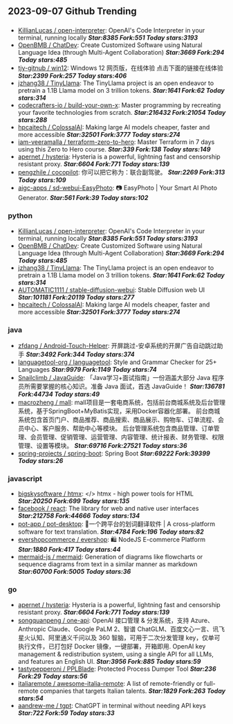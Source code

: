 ## 2023-09-07 Github Trending

### 
* [KillianLucas / open-interpreter](https://github.com/KillianLucas/open-interpreter): OpenAI's Code Interpreter in your terminal, running locally ***Star:8385 Fork:551 Today stars:3193***
* [OpenBMB / ChatDev](https://github.com/OpenBMB/ChatDev): Create Customized Software using Natural Language Idea (through Multi-Agent Collaboration) ***Star:3669 Fork:294 Today stars:485***
* [tjy-gitnub / win12](https://github.com/tjy-gitnub/win12): Windows 12 网页版，在线体验 点击下面的链接在线体验 ***Star:2399 Fork:257 Today stars:406***
* [jzhang38 / TinyLlama](https://github.com/jzhang38/TinyLlama): The TinyLlama project is an open endeavor to pretrain a 1.1B Llama model on 3 trillion tokens. ***Star:1641 Fork:62 Today stars:314***
* [codecrafters-io / build-your-own-x](https://github.com/codecrafters-io/build-your-own-x): Master programming by recreating your favorite technologies from scratch. ***Star:216432 Fork:21054 Today stars:288***
* [hpcaitech / ColossalAI](https://github.com/hpcaitech/ColossalAI): Making large AI models cheaper, faster and more accessible ***Star:32501 Fork:3777 Today stars:274***
* [iam-veeramalla / terraform-zero-to-hero](https://github.com/iam-veeramalla/terraform-zero-to-hero): Master Terraform in 7 days using this Zero to Hero course. ***Star:339 Fork:138 Today stars:149***
* [apernet / hysteria](https://github.com/apernet/hysteria): Hysteria is a powerful, lightning fast and censorship resistant proxy. ***Star:6604 Fork:771 Today stars:139***
* [pengzhile / cocopilot](https://github.com/pengzhile/cocopilot): 你可以把它称为：联合副驾驶。 ***Star:2269 Fork:313 Today stars:109***
* [aigc-apps / sd-webui-EasyPhoto](https://github.com/aigc-apps/sd-webui-EasyPhoto): 📷 EasyPhoto | Your Smart AI Photo Generator. ***Star:561 Fork:39 Today stars:102***

### python
* [KillianLucas / open-interpreter](https://github.com/KillianLucas/open-interpreter): OpenAI's Code Interpreter in your terminal, running locally ***Star:8385 Fork:551 Today stars:3193***
* [OpenBMB / ChatDev](https://github.com/OpenBMB/ChatDev): Create Customized Software using Natural Language Idea (through Multi-Agent Collaboration) ***Star:3669 Fork:294 Today stars:485***
* [jzhang38 / TinyLlama](https://github.com/jzhang38/TinyLlama): The TinyLlama project is an open endeavor to pretrain a 1.1B Llama model on 3 trillion tokens. ***Star:1641 Fork:62 Today stars:314***
* [AUTOMATIC1111 / stable-diffusion-webui](https://github.com/AUTOMATIC1111/stable-diffusion-webui): Stable Diffusion web UI ***Star:101181 Fork:20119 Today stars:277***
* [hpcaitech / ColossalAI](https://github.com/hpcaitech/ColossalAI): Making large AI models cheaper, faster and more accessible ***Star:32501 Fork:3777 Today stars:274***

### java
* [zfdang / Android-Touch-Helper](https://github.com/zfdang/Android-Touch-Helper): 开屏跳过-安卓系统的开屏广告自动跳过助手 ***Star:3492 Fork:344 Today stars:374***
* [languagetool-org / languagetool](https://github.com/languagetool-org/languagetool): Style and Grammar Checker for 25+ Languages ***Star:9979 Fork:1149 Today stars:74***
* [Snailclimb / JavaGuide](https://github.com/Snailclimb/JavaGuide): 「Java学习+面试指南」一份涵盖大部分 Java 程序员所需要掌握的核心知识。准备 Java 面试，首选 JavaGuide！ ***Star:136781 Fork:44734 Today stars:49***
* [macrozheng / mall](https://github.com/macrozheng/mall): mall项目是一套电商系统，包括前台商城系统及后台管理系统，基于SpringBoot+MyBatis实现，采用Docker容器化部署。 前台商城系统包含首页门户、商品推荐、商品搜索、商品展示、购物车、订单流程、会员中心、客户服务、帮助中心等模块。 后台管理系统包含商品管理、订单管理、会员管理、促销管理、运营管理、内容管理、统计报表、财务管理、权限管理、设置等模块。 ***Star:69716 Fork:27521 Today stars:36***
* [spring-projects / spring-boot](https://github.com/spring-projects/spring-boot): Spring Boot ***Star:69222 Fork:39399 Today stars:26***

### javascript
* [bigskysoftware / htmx](https://github.com/bigskysoftware/htmx): </> htmx - high power tools for HTML ***Star:20250 Fork:699 Today stars:135***
* [facebook / react](https://github.com/facebook/react): The library for web and native user interfaces ***Star:212758 Fork:44666 Today stars:134***
* [pot-app / pot-desktop](https://github.com/pot-app/pot-desktop): 🌈一个跨平台的划词翻译软件 | A cross-platform software for text translation. ***Star:4784 Fork:196 Today stars:82***
* [evershopcommerce / evershop](https://github.com/evershopcommerce/evershop): 🛍️ NodeJS E-commerce Platform ***Star:1880 Fork:417 Today stars:44***
* [mermaid-js / mermaid](https://github.com/mermaid-js/mermaid): Generation of diagrams like flowcharts or sequence diagrams from text in a similar manner as markdown ***Star:60700 Fork:5005 Today stars:36***

### go
* [apernet / hysteria](https://github.com/apernet/hysteria): Hysteria is a powerful, lightning fast and censorship resistant proxy. ***Star:6604 Fork:771 Today stars:139***
* [songquanpeng / one-api](https://github.com/songquanpeng/one-api): OpenAI 接口管理 & 分发系统，支持 Azure、Anthropic Claude、Google PaLM 2、智谱 ChatGLM、百度文心一言、讯飞星火认知、阿里通义千问以及 360 智脑，可用于二次分发管理 key，仅单可执行文件，已打包好 Docker 镜像，一键部署，开箱即用. OpenAI key management & redistribution system, using a single API for all LLMs, and features an English UI. ***Star:3956 Fork:885 Today stars:59***
* [tastypepperoni / PPLBlade](https://github.com/tastypepperoni/PPLBlade): Protected Process Dumper Tool ***Star:236 Fork:29 Today stars:56***
* [italiaremote / awesome-italia-remote](https://github.com/italiaremote/awesome-italia-remote): A list of remote-friendly or full-remote companies that targets Italian talents. ***Star:1829 Fork:263 Today stars:54***
* [aandrew-me / tgpt](https://github.com/aandrew-me/tgpt): ChatGPT in terminal without needing API keys ***Star:722 Fork:59 Today stars:33***
